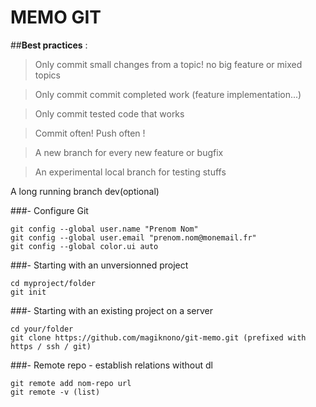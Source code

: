 # MEMO GIT


##**Best practices** :

> Only commit small changes from a topic! no big feature or mixed topics 

> Only commit commit completed work  (feature implementation...) 

> Only commit tested code that works 

> Commit often! Push often ! 

> A new branch for every new feature or bugfix 

>An experimental local branch for testing stuffs 

A long running branch dev(optional)

###- Configure Git
```
git config --global user.name "Prenom Nom"
git config --global user.email "prenom.nom@monemail.fr"
git config --global color.ui auto
```

###- Starting with an unversionned project
```
cd myproject/folder
git init
```
###- Starting with an existing project on a server
```
cd your/folder
git clone https://github.com/magiknono/git-memo.git (prefixed with https / ssh / git)
```
###- Remote repo - establish relations without dl
```
git remote add nom-repo url
git remote -v (list)
```
